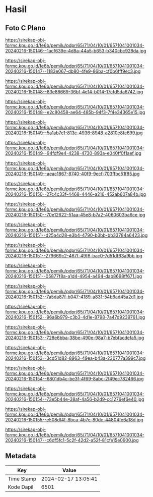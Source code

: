 # Hasil

## Foto C Plano

https://sirekap-obj-formc.kpu.go.id/fe6b/pemilu/pdpr/65/71/04/10/01/6571041001034-20240216-150146--1acf639e-4d8a-44a5-b653-b340cbc928da.jpg

https://sirekap-obj-formc.kpu.go.id/fe6b/pemilu/pdpr/65/71/04/10/01/6571041001034-20240216-150147--1183e067-db80-4fe9-86ba-cf0b6fff9ec3.jpg

https://sirekap-obj-formc.kpu.go.id/fe6b/pemilu/pdpr/65/71/04/10/01/6571041001034-20240216-150148--83e86669-36bf-4e14-b014-17cfd5da6742.jpg

https://sirekap-obj-formc.kpu.go.id/fe6b/pemilu/pdpr/65/71/04/10/01/6571041001034-20240216-150148--e2c80458-ae64-485b-94f3-7f4e34365e15.jpg

https://sirekap-obj-formc.kpu.go.id/fe6b/pemilu/pdpr/65/71/04/10/01/6571041001034-20240216-150149--5a1ab7e1-813c-4936-8948-a2810e8fc699.jpg

https://sirekap-obj-formc.kpu.go.id/fe6b/pemilu/pdpr/65/71/04/10/01/6571041001034-20240216-150149--94fdf9e4-4238-4730-893a-e040ff0f1aef.jpg

https://sirekap-obj-formc.kpu.go.id/fe6b/pemilu/pdpr/65/71/04/10/01/6571041001034-20240216-150149--aeac1867-8740-40f9-9ecf-703ffbc51f85.jpg

https://sirekap-obj-formc.kpu.go.id/fe6b/pemilu/pdpr/65/71/04/10/01/6571041001034-20240216-150150--27c4c33f-4468-4446-a216-452ab607a84b.jpg

https://sirekap-obj-formc.kpu.go.id/fe6b/pemilu/pdpr/65/71/04/10/01/6571041001034-20240216-150150--70e12622-51aa-45e8-b7a2-4060603ba6ce.jpg

https://sirekap-obj-formc.kpu.go.id/fe6b/pemilu/pdpr/65/71/04/10/01/6571041001034-20240216-150151--d25a4d28-e3b4-4790-b3bb-bb33784a6423.jpg

https://sirekap-obj-formc.kpu.go.id/fe6b/pemilu/pdpr/65/71/04/10/01/6571041001034-20240216-150151--279669c2-467f-49f6-bac0-7d51df63a9bb.jpg

https://sirekap-obj-formc.kpu.go.id/fe6b/pemilu/pdpr/65/71/04/10/01/6571041001034-20240216-150151--05877f8a-a1d4-4954-a494-dab8698ff671.jpg

https://sirekap-obj-formc.kpu.go.id/fe6b/pemilu/pdpr/65/71/04/10/01/6571041001034-20240216-150152--7a5da87f-b047-4189-a831-54b6ad45a2d1.jpg

https://sirekap-obj-formc.kpu.go.id/fe6b/pemilu/pdpr/65/71/04/10/01/6571041001034-20240216-150152--96a6b979-c3b3-4d1e-8798-7a47d9239761.jpg

https://sirekap-obj-formc.kpu.go.id/fe6b/pemilu/pdpr/65/71/04/10/01/6571041001034-20240216-150153--728e6bba-38be-490e-98a7-b7ebfacdefa5.jpg

https://sirekap-obj-formc.kpu.go.id/fe6b/pemilu/pdpr/65/71/04/10/01/6571041001034-20240216-150153--3cd51d82-8963-49ea-b43a-230777a399c7.jpg

https://sirekap-obj-formc.kpu.go.id/fe6b/pemilu/pdpr/65/71/04/10/01/6571041001034-20240216-150154--6801db4c-be3f-4f69-8abc-2f49ec782466.jpg

https://sirekap-obj-formc.kpu.go.id/fe6b/pemilu/pdpr/65/71/04/10/01/6571041001034-20240216-150154--73e5b44e-38af-4a56-b2d9-cc1276ef6e40.jpg

https://sirekap-obj-formc.kpu.go.id/fe6b/pemilu/pdpr/65/71/04/10/01/6571041001034-20240216-150155--e508df4f-8bca-4b7e-80dc-44804fe6a18d.jpg

https://sirekap-obj-formc.kpu.go.id/fe6b/pemilu/pdpr/65/71/04/10/01/6571041001034-20240216-150147--c6df5fc1-5c2f-42d2-a52f-81cfe15e0900.jpg


## Metadata

| Key        | Value               |
| ---------- | ------------------- |
| Time Stamp | 2024-02-17 13:05:41 |
| Kode Dapil | 6501                |



